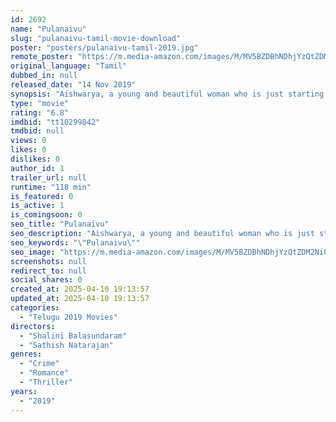 ```yaml
---
id: 2692
name: "Pulanaivu"
slug: "pulanaivu-tamil-movie-download"
poster: "posters/pulanaivu-tamil-2019.jpg"
remote_poster: "https://m.media-amazon.com/images/M/MV5BZDBhNDhjYzQtZDM2Ni00MWNhLWFiMjUtZWRjZDVhMzIyZGRkXkEyXkFqcGdeQXVyMTA5NzI2MDA4._V1_SX300.jpg"
original_language: "Tamil"
dubbed_in: null
released_date: "14 Nov 2019"
synopsis: "Aishwarya, a young and beautiful woman who is just starting college, is trying to move on from her previous relationship. So she is not interested when one of her new friends falls for her and tries hard to earn her love and atten..."
type: "movie"
rating: "6.8"
imdbid: "tt10299842"
tmdbid: null
views: 0
likes: 0
dislikes: 0
author_id: 1
trailer_url: null
runtime: "118 min"
is_featured: 0
is_active: 1
is_comingsoon: 0
seo_title: "Pulanaivu"
seo_description: "Aishwarya, a young and beautiful woman who is just starting college, is trying to move on from her previous relationship. So she is not interested when one of her new friends falls for her and tries hard to earn her love and atten..."
seo_keywords: "\"Pulanaivu\""
seo_image: "https://m.media-amazon.com/images/M/MV5BZDBhNDhjYzQtZDM2Ni00MWNhLWFiMjUtZWRjZDVhMzIyZGRkXkEyXkFqcGdeQXVyMTA5NzI2MDA4._V1_SX300.jpg"
screenshots: null
redirect_to: null
social_shares: 0
created_at: 2025-04-10 19:13:57
updated_at: 2025-04-10 19:13:57
categories:
  - "Telugu 2019 Movies"
directors:
  - "Shalini Balasundaram"
  - "Sathish Natarajan"
genres:
  - "Crime"
  - "Romance"
  - "Thriller"
years:
  - "2019"
---
```

